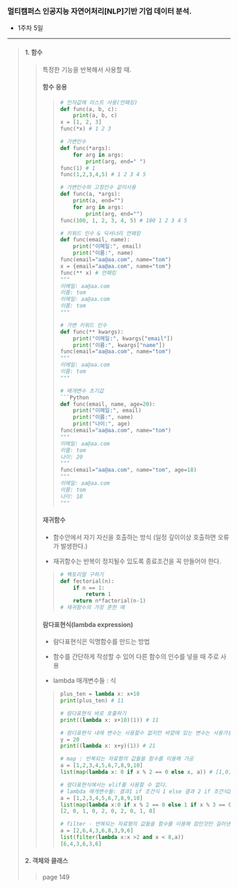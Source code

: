 ### 멀티캠퍼스 인공지능 자연어처리[NLP]기반 기업 데이터 분석.
- 1주차 5일
---
> #### 1. 함수
>> 특정한 기능을 반복해서 사용할 때.
>> #### **함수 응용** 
>>> ```Python
>>> # 인자값에 리스트 사용(언패킹)
>>> def func(a, b, c):
>>>     print(a, b, c)
>>> x = [1, 2, 3]
>>> func(*x) # 1 2 3
>>> 
>>> # 가변인수
>>> def func(*args):
>>>     for arg in args:
>>>         print(arg, end=" ")
>>> func(1) # 1
>>> func(1,2,3,4,5) # 1 2 3 4 5
>>> 
>>> # 가변인수와 고정인수 같이사용
>>> def func(a, *args):
>>>     print(a, end="")
>>>     for arg in args:
>>>         print(arg, end="")
>>> func(100, 1, 2, 3, 4, 5) # 100 1 2 3 4 5
>>> 
>>> # 키워드 인수 & 딕셔너리 언패킹
>>> def func(email, name):
>>>     print("이메일:", email)
>>>     print("이름:", name)
>>> func(email="aa@aa.com", name="tom")
>>> x = {email="aa@aa.com", name="tom"}
>>> func(** x) # 언패킹
>>> """
>>> 이메일: aa@aa.com
>>> 이름: tom
>>> 이메일: aa@aa.com
>>> 이름: tom
>>> """
>>> 
>>> # 가변 키워드 인수
>>> def func(** kwargs):
>>>     print("이메일:", kwargs["email"])
>>>     print("이름:", kwargs["name"])
>>> func(email="aa@aa.com", name="tom")
>>> """
>>> 이메일: aa@aa.com
>>> 이름: tom
>>> """
>>> 
>>> # 매개변수 초기값
>>> ```Python
>>> def func(email, name, age=20):
>>>     print("이메일:", email)
>>>     print("이름:", name)
>>>     print("나이:", age)
>>> func(email="aa@aa.com", name="tom")
>>> """
>>> 이메일: aa@aa.com
>>> 이름: tom
>>> 나이: 20
>>> """
>>> func(email="aa@aa.com", name="tom", age=18)
>>> """
>>> 이메일: aa@aa.com
>>> 이름: tom
>>> 나이: 18
>>> """
>> #### 재귀함수
>> - 함수안에서 자기 자신을 호출하는 방식 (일정 깊이이상 호출하면 오류가 발생한다.)
>> 
>> - 재귀함수는 반복이 정지될수 있도록 종료조건을 꼭 만들어야 한다.
>>> ```Python
>>> # 팩토리얼 구하기
>>> def fectorial(n):
>>>     if n == 1:
>>>         return 1
>>>     return n*factorial(n-1)
>>> # 재귀함수의 가장 흔한 예
>>> ```
>> #### 람다표현식(lambda expression)
>> - 람다표현식은 익명함수를 만드는 방법
>> 
>> - 함수를 간단하게 작성할 수 있어 다른 함수의 인수를 넣을 때 주로 사용
>> 
>> - lambda 매개변수들 : 식
>>> ```Python
>>> plus_ten = lambda x: x+10
>>> print(plus_ten) # 11
>>> 
>>> # 람다표현식 바로 호출하기
>>> print((lambda x: x+10)(1)) # 11
>>> 
>>> # 람다표현식 내에 변수는 사용할수 없지만 바깥에 있는 변수는 사용가능
>>> y = 20
>>> print((lambda x: x+y)(1)) # 21
>>> 
>>> # map : 반복되는 자료형의 값들을 함수를 이용해 가공
>>> a = [1,2,3,4,5,6,7,8,9,10]
>>> list(map(lambda x: 0 if x % 2 == 0 else x, a)) # [1,0,3,0,5,0,7,0,9,0]
>>> 
>>> # 람다표현식에서는 elif를 사용할 수 없다.
>>> # lambda 매개변수들: 결과1 if 조건식 1 else 결과 2 if 조건식2 else 결과
>>> a = [1,2,3,4,5,6,7,8,9,10]
>>> list(map(lambda x:0 if x % 2 == 0 else 1 if x % 3 == 0 else 2,a))
>>> [2, 0, 1, 0, 2, 0, 2, 0, 1, 0]
>>>
>>> # filter - 반복되는 자료형의 값들을 함수를 이용해 참인것만 걸러낸다.
>>> a = [2,6,4,3,6,8,3,9,6]
>>> list(filter(lambda x:x >2 and x < 8,a))
>>> [6,4,3,6,3,6]
>>> ```
>>
> #### 2. 객체와 클래스
>> page 149
